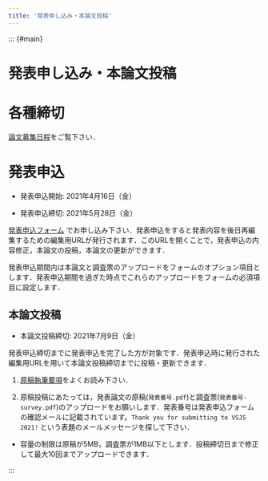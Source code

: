 ```yaml
---
title: '発表申し込み・本論文投稿'
---
```


::: {#main}

# 発表申し込み・本論文投稿

# 各種締切

[論文募集日程](index.html#dates)をご覧下さい．

# 発表申込

- 発表申込開始: 2021年4月16日（金）

- 発表申込締切: 2021年5月28日（金）

[発表申込フォーム](https://docs.google.com/forms/d/e/1FAIpQLSfgGYT_V0FiAf7TB9cZL3M1-URuhWCdDOEAZubyi5CU-5GPsA/viewform) でお申し込み下さい．発表申込をすると発表内容を後日再編集するための編集用URLが発行されます．このURLを開くことで，発表申込の内容修正，本論文の投稿，本論文の更新ができます．

発表申込期間内は本論文と調査票のアップロードをフォームのオプション項目とします．発表申込期間を過ぎた時点でこれらのアップロードをフォームの必須項目に設定します．

<!-- 講演原稿の受付は，終了いたしました． -->

## 本論文投稿

- 本論文投稿締切: 2021年7月9日（金）

発表申込締切までに発表申込を完了した方が対象です．発表申込時に発行された編集用URLを用いて本論文投稿締切までに投稿・更新できます．

1. [原稿執筆要項](authoring.html)をよくお読み下さい．

1. 原稿投稿にあたっては，発表論文の原稿(`発表番号.pdf`)と調査票(`発表番号-survey.pdf`)のアップロードをお願いします．発表番号は発表申込フォームの確認メールに記載されています。`Thank you for submitting to VSJS 2021!` という表題のメールメッセージを探して下さい．

- 容量の制限は原稿が5MB，調査票が1MB以下とします．投稿締切日まで修正して最大10回までアップロードできます．

<!-- 注意：講演論文の公開日はシンポジウム初日（2020年9月24日）となります． -->

:::
